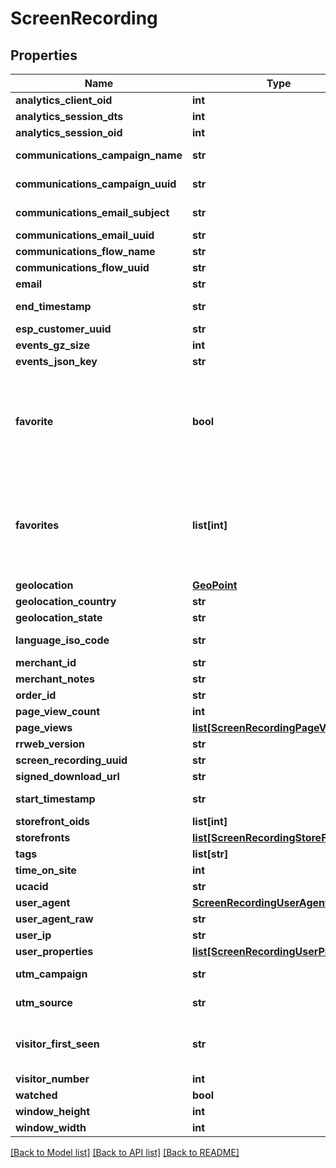 # ScreenRecording

## Properties
Name | Type | Description | Notes
------------ | ------------- | ------------- | -------------
**analytics_client_oid** | **int** |  | [optional] 
**analytics_session_dts** | **int** |  | [optional] 
**analytics_session_oid** | **int** |  | [optional] 
**communications_campaign_name** | **str** | Campaign Name | [optional] 
**communications_campaign_uuid** | **str** | Campaign UUID | [optional] 
**communications_email_subject** | **str** | Email subject | [optional] 
**communications_email_uuid** | **str** | Email UUID | [optional] 
**communications_flow_name** | **str** | Flow Name | [optional] 
**communications_flow_uuid** | **str** | Flow UUID | [optional] 
**email** | **str** |  | [optional] 
**end_timestamp** | **str** | Ending timestamp | [optional] 
**esp_customer_uuid** | **str** |  | [optional] 
**events_gz_size** | **int** |  | [optional] 
**events_json_key** | **str** |  | [optional] 
**favorite** | **bool** | True if the user calling the API has favorited this particular screen recording. | [optional] 
**favorites** | **list[int]** | Array of user ids that favorited this particular screen recording. | [optional] 
**geolocation** | [**GeoPoint**](GeoPoint.md) |  | [optional] 
**geolocation_country** | **str** |  | [optional] 
**geolocation_state** | **str** |  | [optional] 
**language_iso_code** | **str** | Language ISO code | [optional] 
**merchant_id** | **str** |  | [optional] 
**merchant_notes** | **str** |  | [optional] 
**order_id** | **str** |  | [optional] 
**page_view_count** | **int** |  | [optional] 
**page_views** | [**list[ScreenRecordingPageView]**](ScreenRecordingPageView.md) |  | [optional] 
**rrweb_version** | **str** |  | [optional] 
**screen_recording_uuid** | **str** |  | [optional] 
**signed_download_url** | **str** |  | [optional] 
**start_timestamp** | **str** | Starting timestamp | [optional] 
**storefront_oids** | **list[int]** |  | [optional] 
**storefronts** | [**list[ScreenRecordingStoreFront]**](ScreenRecordingStoreFront.md) |  | [optional] 
**tags** | **list[str]** |  | [optional] 
**time_on_site** | **int** |  | [optional] 
**ucacid** | **str** |  | [optional] 
**user_agent** | [**ScreenRecordingUserAgent**](ScreenRecordingUserAgent.md) |  | [optional] 
**user_agent_raw** | **str** |  | [optional] 
**user_ip** | **str** |  | [optional] 
**user_properties** | [**list[ScreenRecordingUserProperty]**](ScreenRecordingUserProperty.md) |  | [optional] 
**utm_campaign** | **str** | UTM Campaign | [optional] 
**utm_source** | **str** | UTM Source | [optional] 
**visitor_first_seen** | **str** | Timestamp this visitor was first seen | [optional] 
**visitor_number** | **int** |  | [optional] 
**watched** | **bool** |  | [optional] 
**window_height** | **int** |  | [optional] 
**window_width** | **int** |  | [optional] 

[[Back to Model list]](../README.md#documentation-for-models) [[Back to API list]](../README.md#documentation-for-api-endpoints) [[Back to README]](../README.md)


